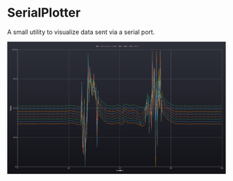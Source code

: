 # SerialPlotter

A small utility to visualize data sent via a serial port.

![screenshot](docs/screenshot.png)

